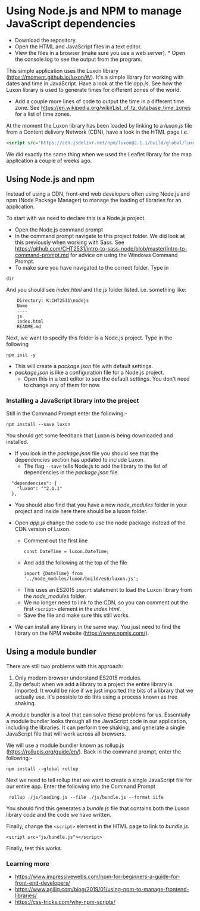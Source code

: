 # Using Node.js and NPM to manage JavaScript dependencies

* Download the repository.
* Open the HTML and JavaScript files in a text editor.
* View the files in a browser (make sure you use a web server). * Open the console.log to see the output from the program.

This simple application uses the Luxon library (https://moment.github.io/luxon/#/). It's a simple library for working with dates and time in JavaScript. Have a look at the file *app.js*. See how the Luxon library is used to generate times for different zones of the world.

* Add a couple more lines of code to output the time in a different time zone. See https://en.wikipedia.org/wiki/List_of_tz_database_time_zones for a list of time zones.

At the moment the Luxon library has been loaded by linking to a *luxon.js* file from a Content delivery Network (CDN), have a look in the HTML page i.e.

```html
<script src="https://cdn.jsdelivr.net/npm/luxon@2.1.1/build/global/luxon.min.js"></script>
```
We did exactly the same thing when we used the Leaflet library for the map application a couple of weeks ago.

## Using Node.js and npm
Instead of using a CDN, front-end web developers often using Node.js and npm (Node Package Manager) to manage the loading of libraries for an application.

To start with we need to declare this is a Node.js project.

* Open the Node.js command prompt
* In the command prompt navigate to this project folder. We did look at this previously when working with Sass. See https://github.com/CHT2531/intro-to-sass-node/blob/master/intro-to-command-prompt.md for advice on using the Windows Command Prompt.
* To make sure you have navigated to the correct folder. Type in
```
dir
```
And you should see *index.html* and the *js* folder listed. i.e. something like:

```
    Directory: K:CHT2531\nodejs
    Name
    ----
    js
    index.html
    README.md
```

Next, we want to specify this folder is a Node.js project. Type in the following

```
npm init -y
```
* This will create a *package.json* file with default settings.
* *package.json* is like a configuration file for a Node.js project.
  * Open this in a text editor to see the default settings. You don't need to change any of them for now.

### Installing a JavaScript library into the project
Still in the Command Prompt enter the following:-
```
npm install --save luxon
```
You should get some feedback that Luxon is being downloaded and installed.

* If you look in the *package.json* file you should see that the dependencies section has updated to include Luxon.
    - The flag ```--save``` tells Node.js to add the library to the list of dependencies in the *package.json* file.

```
  "dependencies": {
    "luxon": "^2.1.1"
  },
```
* You should also find that you have a new *node_modules* folder in your project and inside here there should be a luxon folder.  
* Open *app.js* change the code to use the node package instead of the CDN version of Luxon.
  * Comment out the first line
    ```
    const DateTime = luxon.DateTime;
    ```
  * And add the following at the top of the file
    ```
    import {DateTime} from '../node_modules/luxon/build/es6/luxon.js';
    ```
  * This uses an ES2015 ```import``` statement to load the Luxon library from the *node_modules* folder.
  * We no longer need to link to the CDN, so you can comment out the first ```<script>``` element in the *index.html*.
  * Save the file and make sure this still works.

* We can install any library in the same way. You just need to find the library on the NPM website (https://www.npmjs.com/).


## Using a module bundler
There are still two problems with this approach:
1. Only modern browser understand ES2015 modules.
2. By default when we add a library to a project the entire library is imported. It would be nice if we just imported the bits of a library that we actually use. it's possible to do this using a process known as tree shaking.

A module bundler is a tool that can solve these problems for us. Essentially a module bundler looks through all the JavaScript code in our application, including the libraries. It can perform tree shaking, and generate a single JavaScript file that will work across all browsers.

We will use a module bundler known as rollup.js (https://rollupjs.org/guide/en/). Back in the command prompt, enter the following:-

```
npm install --global rollup
```
Next we need to tell rollup that we want to create a single JavaScript file for our entire app. Enter the following into the Command Prompt

```
 rollup ./js/loading.js --file ./js/bundle.js --format iife
```
You should find this generates a *bundle.js* file that contains both the Luxon library code and the code we have written.

Finally, change the ```<script>``` element in the HTML page to link to *bundle.js*.
```
<script src="js/bundle.js"></script>
```
Finally, test this works.

### Learning more
* https://www.impressivewebs.com/npm-for-beginners-a-guide-for-front-end-developers/
* https://www.agiliq.com/blog/2019/01/using-npm-to-manage-frontend-libraries/
* https://css-tricks.com/why-npm-scripts/
